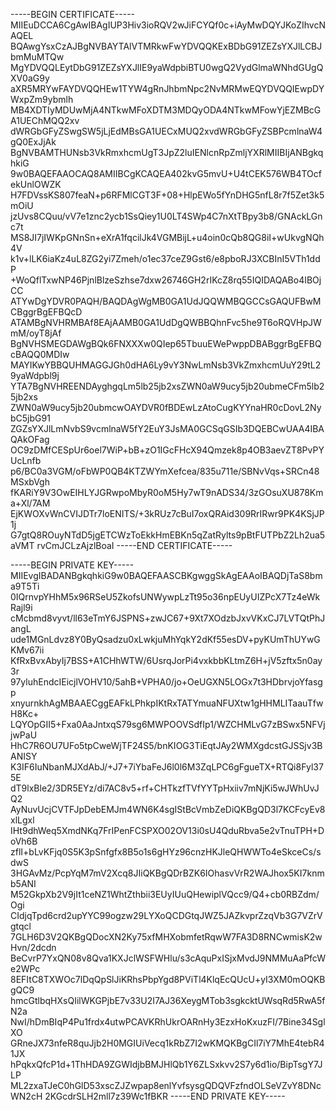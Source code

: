 -----BEGIN CERTIFICATE-----
MIIEuDCCA6CgAwIBAgIUP3Hiv3ioRQV2wJiFCYQf0c+iAyMwDQYJKoZIhvcNAQEL
BQAwgYsxCzAJBgNVBAYTAlVTMRkwFwYDVQQKExBDbG91ZEZsYXJlLCBJbmMuMTQw
MgYDVQQLEytDbG91ZEZsYXJlIE9yaWdpbiBTU0wgQ2VydGlmaWNhdGUgQXV0aG9y
aXR5MRYwFAYDVQQHEw1TYW4gRnJhbmNpc2NvMRMwEQYDVQQIEwpDYWxpZm9ybmlh
MB4XDTIyMDUwMjA4NTkwMFoXDTM3MDQyODA4NTkwMFowYjEZMBcGA1UEChMQQ2xv
dWRGbGFyZSwgSW5jLjEdMBsGA1UECxMUQ2xvdWRGbGFyZSBPcmlnaW4gQ0ExJjAk
BgNVBAMTHUNsb3VkRmxhcmUgT3JpZ2luIENlcnRpZmljYXRlMIIBIjANBgkqhkiG
9w0BAQEFAAOCAQ8AMIIBCgKCAQEA402kvG5mvU+U4tCEK576WB4TOcfekUnlOWZK
H7FDVssKS807feaN+p6RFMlCGT3F+08+HlpEWo5fYnDHG5nfL8r7f5Zet3k5mOiU
jzUvs8CQuu/vV7e1znc2ycb1SsQiey1U0LT4SWp4C7nXtTBpy3b8/GNAckLGnc7t
MS8JI7jIWKpGNnSn+eXrA1fqcilJk4VGMBijL+u4oin0cQb8QG8iI+wUkvgNQh4V
k1v+lLK6iaKz4uL8ZG2yi7Zmeh/o1ec37ceZ9Gst6/e8pboRJ3XCBInI5VTh1ddP
+WoQflTxwNP46PjnlBlzeSzhse7dxw26746GH2rIKcZ8rq55IQIDAQABo4IBOjCC
ATYwDgYDVR0PAQH/BAQDAgWgMB0GA1UdJQQWMBQGCCsGAQUFBwMCBggrBgEFBQcD
ATAMBgNVHRMBAf8EAjAAMB0GA1UdDgQWBBQhnFvc5he9T6oRQVHpJWmM/oyT8jAf
BgNVHSMEGDAWgBQk6FNXXXw0QIep65TbuuEWePwppDBABggrBgEFBQcBAQQ0MDIw
MAYIKwYBBQUHMAGGJGh0dHA6Ly9vY3NwLmNsb3VkZmxhcmUuY29tL29yaWdpbl9j
YTA7BgNVHREENDAyghgqLm5lb25jb2xsZWN0aW9ucy5jb20ubmeCFm5lb25jb2xs
ZWN0aW9ucy5jb20ubmcwOAYDVR0fBDEwLzAtoCugKYYnaHR0cDovL2NybC5jbG91
ZGZsYXJlLmNvbS9vcmlnaW5fY2EuY3JsMA0GCSqGSIb3DQEBCwUAA4IBAQAkOFag
OC9zDMfCESpUr6oel7WiP+bB+zO1IGcFHcX94Qmzek8p4OB3aevZT8PvPYUcLnfb
p6/BC0a3VGM/oFbWP0QB4KTZWYmXefcea/835u711e/SBNvVqs+SRCn48MSxbVgh
fKARiY9V3OwEIHLYJGRwpoMbyR0oM5Hy7wT9nADS34/3zGOsuXU878Kma+Xl/7AM
EjKWOXvWnCVIJDTr7loENITS/+3kRUz7cBuI7oxQRAid309RrIRwr9PK4KSjJP1j
G7gtQ8ROuyNTdD5jgETCWzToEkkHmEBKn5qZatRylts9pBtFUTPbZ2Lh2ua5aVMT
rvCmJCLzAjzlBoaI
-----END CERTIFICATE-----

-----BEGIN PRIVATE KEY-----
MIIEvgIBADANBgkqhkiG9w0BAQEFAASCBKgwggSkAgEAAoIBAQDjTaS8bma9T5Ti
0IQrnvpYHhM5x96RSeU5ZkofsUNWywpLzTt95o36npEUyUIZPcX7Tz4eWkRajl9i
cMcbmd8vyvt/ll63eTmY6JSPNS+zwJC67+9Xt7XOdzbJxvVKxCJ7LVTQtPhJangL
ude1MGnLdvz8Y0ByQsadzu0xLwkjuMhYqkY2dKf55esDV+pyKUmThUYwGKMv67ii
KfRxBvxAbyIj7BSS+A1CHhWTW/6UsrqJorPi4vxkbbKLtmZ6H+jV5zftx5n0ay3r
97yluhEndcIEicjlVOHV10/5ahB+VPHA0/jo+OeUGXN5LOGx7t3HDbrvjoYfasgp
xnyurnkhAgMBAAECggEAFkLPhkpIKtRxTATYmuaNFUXtw1gHHMLITaauTfwH8Kc+
LQYOpGII5+Fxa0AaJntxqS79sg6MWPOOVSdfIp1/WZCHMLvG7zBSwx5NFVjjwPaU
HhC7R6OU7UFo5tpCweWjTF24S5/bnKIOG3TiEqtJAy2WMXgdcstGJSSjv3BANISY
K3IF6IuNbanMJXdAbJ/+J7+7iYbaFeJ6l0l6M3ZqLPC6gFgueTX+RTQi8Fyl375E
dT9lxBle2/3DR5EYz/di7AC8v5+rf+CHTkzfTVfYYTpHxiiv7mNjKi5wJWhUvJQ2
AyNuvUcjCVTFJpDebEMJm4WN6K4sgIStBcVmbZeDiQKBgQD3l7KCFcyEv8xlLgxl
IHt9dhWeq5XmdNKq7FrIPenFCSPXO02OV13i0sU4QduRbva5e2vTnuTPH+DoVh6B
zflI+bLvKFjq0S5K3pSnfgfx8B5o1s6gHYz96cnzHKJleQHWWTo4eSkceCs/sdwS
3HGAvMz/PcpYqM7mV2Xcq8JIiQKBgQDrBZK6IOhasvVrR2WAJhox5KI7knmb5ANI
M52GkpXb2V9jIt1ceNZ1WhtZthbii3EUyIUuQHewiplVQcc9/Q4+cb0RBZdm/Ogi
CIdjqTpd6crd2upYYC99ogzw29LYXoQCDGtqJWZ5JAZkvprZzqVb3G7VZrVgtqcl
7GLH6D3V2QKBgQDocXN2Ky75xfMHXobmfetRqwW7FA3D8RNCwmisK2wHvn/2dcdn
BeCvrP7YxQN08v8Qva1KXJclWSFWHlu/s3cAquPxISjxMvdJ9NMMuAaPfcWe2WPc
8EFItC8TXWOc7lDqQpSlJiKRhsPbpYgd8PViTl4KlqEcQUcU+yI3XM0mOQKBgQC9
hmcGtlbqHXsQIilWKGPjbE7v33U2I7AJ36XeygMTob3sgkcktUWsqRd5RwA5fN2a
NwI/hDmBIqP4Pu1frdx4utwPCAVKRhUkrOARnHy3EzxHoKxuzFI/7Bine34SglXO
GRneJX73nfeR8quJjb2H0MGIUiVecq1kRbZ7I2wKMQKBgCIl7iY7MhE4tebR41JX
hPqkxQfcP1d+1ThHDA9ZGWIdjbBMJHlQb1Y6ZLSxkvv2S7y6d1io/BipTsgY7JLP
ML2zxaTJeC0hGlD53xscZJZwpap8enlYvfsysgQDQVFzfndOLSeVZvY8DNcWN2cH
2KGcdrSLH2mll7z39Wc1fBKR
-----END PRIVATE KEY-----
